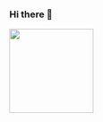 ### Hi there 👋

<img src="https://motivationping.com/wp-content/uploads/2017/11/quotes-learning-education.png" height="150" width="150" >
